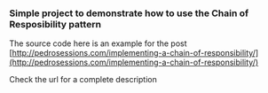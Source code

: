 ### Simple project to demonstrate how to use the Chain of Resposibility pattern 

The source code here is an example for the post [http://pedrosessions.com/implementing-a-chain-of-responsibility/](http://pedrosessions.com/implementing-a-chain-of-responsibility/)

Check the url for a complete description



